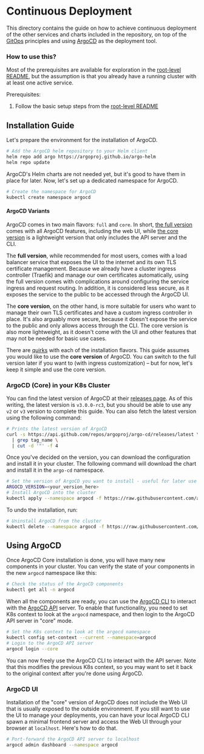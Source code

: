 # Continuous Deployment

This directory contains the guide on how to achieve continuous deployment of the other services and charts included in the repository, on top of the [GitOps](https://opengitops.dev) principles and using [ArgoCD](https://argoproj.github.io/cd) as the deployment tool.

### How to use this?

Most of the prerequisites are available for exploration in the [root-level README](../README.md), but the assumption is that you already have a running cluster with at least one active service.

Prerequisites:

1. Follow the basic setup steps from the [root-level README](../README.md)

## Installation Guide

Let's prepare the environment for the installation of ArgoCD.

```bash
# Add the ArgoCD helm repository to your Helm client
helm repo add argo https://argoproj.github.io/argo-helm
helm repo update
```

ArgoCD's Helm charts are not needed yet, but it's good to have them in place for later. Now, let's set up a dedicated namespace for ArgoCD.

```bash
# Create the namespace for ArgoCD
kubectl create namespace argocd
```

#### ArgoCD Variants

ArgoCD comes in two main flavors: `full` and `core`. In short, [the full version](https://github.com/argoproj/argo-cd/tree/master/manifests/cluster-install) comes with all ArgoCD features, including the web UI, while [the core version](https://github.com/argoproj/argo-cd/tree/master/manifests/core-install) is a lightweight version that only includes the API server and the CLI.

The **full version**, while recommended for most users, comes with a load balancer service that exposes the UI to the internet and its own TLS certificate management. Because we already have a cluster ingress controller (Traefik) and manage our own certificates automatically, using the full version comes with complications around configuring the service ingress and request routing. In addition, it is considered less secure, as it exposes the service to the public to be accessed through the ArgoCD UI.

The **core version**, on the other hand, is more suitable for users who want to manage their own TLS certificates and have a custom ingress controller in place. It's also arguably more secure, because it doesn't expose the service to the public and only allows access through the CLI. The core version is also more lightweight, as it doesn't come with the UI and other features that may not be needed for basic use cases.

There are [quirks](https://github.com/argoproj/argo-workflows/discussions/11208) with each of the installation flavors. This guide assumes you would like to use the **core version** of ArgoCD. You can switch to the full version later if you want to (with ingress customization) – but for now, let's keep it simple and use the core version.

### ArgoCD (Core) in your K8s Cluster

You can find the latest version of ArgoCD at their [releases page](https://github.com/argoproj/argo-cd/releases). As of this writing, the latest version is `v3.0.0-rc3`, but you should be able to use any `v2` or `v3` version to complete this guide. You can also fetch the latest version using the following command:

```bash
# Prints the latest version of ArgoCD
curl -s https://api.github.com/repos/argoproj/argo-cd/releases/latest \
  | grep tag_name \
  | cut -d '"' -f 4
```

Once you've decided on the version, you can download the configuration and install it in your cluster. The following command will download the chart and install it in the `argo-cd` namespace.

```bash
# Set the version of ArgoCD you want to install - useful for later use
ARGOCD_VERSION=<your_version_here>
# Install ArgoCD into the cluster
kubectl apply --namespace argocd -f https://raw.githubusercontent.com/argoproj/argo-cd/$ARGOCD_VERSION/manifests/core-install.yaml
```

To undo the installation, run:

```bash
# Uninstall ArgoCD from the cluster
kubectl delete --namespace argocd -f https://raw.githubusercontent.com/argoproj/argo-cd/$ARGOCD_VERSION/manifests/core-install.yaml
```

## Using ArgoCD

Once ArgoCD Core installation is done, you will have many new components in your cluster. You can verify the state of your components in the new `argocd` namespace like this:

```bash
# Check the status of the ArgoCD components
kubectl get all -n argocd
```

When all the components are ready, you can use the [ArgoCD CLI](https://argo-cd.readthedocs.io/en/stable/cli_installation) to interact with the [ArgoCD API](https://argo-cd.readthedocs.io/en/latest/developer-guide/api-docs) server. To enable that functionality, you need to set K8s context to look at the `argocd` namespace, and then login to the ArgoCD API server in "core" mode.

```bash
# Set the K8s context to look at the argocd namespace
kubectl config set-context --current --namespace=argocd
# Login to the ArgoCD API server
argocd login --core
```

You can now freely use the ArgoCD CLI to interact with the API server. Note that this modifies the previous K8s context, so you may want to set it back to the original context after you're done using ArgoCD.

### ArgoCD UI

Installation of the "core" version of ArgoCD does not include the Web UI that is usually exposed to the outside environment. If you still want to use the UI to manage your deployments, you can have your local ArgoCD CLI spawn a minimal frontend server and access the Web UI through your browser at `localhost`. Here's how to do that.

```bash
# Port-forward the ArgoCD API server to localhost
argocd admin dashboard --namespace argocd
```
